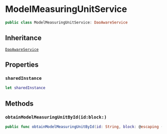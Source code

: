 # ModelMeasuringUnitService

``` swift
public class ModelMeasuringUnitService: DaoAwareService
```

## Inheritance

[`DaoAwareService`](DaoAwareService)

## Properties

### `sharedInstance`

``` swift
let sharedInstance
```

## Methods

### `obtainModelMeasuringUnitById(id:block:)`

``` swift
public func obtainModelMeasuringUnitById(id: String, block: @escaping (ModelMeasuringUnitEntity?, Error?) -> Void)
```
